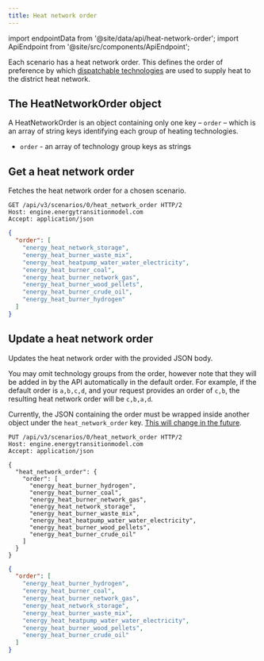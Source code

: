 ```yaml
---
title: Heat network order
---
```


import endpointData from '@site/data/api/heat-network-order';
import ApiEndpoint from '@site/src/components/ApiEndpoint';

Each scenario has a heat network order. This defines the order of preference by which [dispatchable technologies](../main/heat-networks.md#dispatchable) are used to supply heat to the district heat network.

## The HeatNetworkOrder object

A HeatNetworkOrder is an object containing only one key – `order` – which is an array of string keys identifying each group of heating technologies.

* `order` - an array of technology group keys as strings

## Get a heat network order

Fetches the heat network order for a chosen scenario.

<ApiEndpoint data={endpointData.show} />

```http title="Example request"
GET /api/v3/scenarios/0/heat_network_order HTTP/2
Host: engine.energytransitionmodel.com
Accept: application/json
```

```json title="Example response"
{
  "order": [
    "energy_heat_network_storage",
    "energy_heat_burner_waste_mix",
    "energy_heat_heatpump_water_water_electricity",
    "energy_heat_burner_coal",
    "energy_heat_burner_network_gas",
    "energy_heat_burner_wood_pellets",
    "energy_heat_burner_crude_oil",
    "energy_heat_burner_hydrogen"
  ]
}
```

## Update a heat network order

Updates the heat network order with the provided JSON body.

You may omit technology groups from the order, however note that they will be added in by the API automatically in the default order. For example, if the default order is `a,b,c,d`, and your request provides an order of `c,b`, the resulting heat network order will be `c,b,a,d`.

Currently, the JSON containing the order must be wrapped inside another object under the `heat_network_order` key. [This will change in the future](https://github.com/quintel/etengine/issues/1109).

<ApiEndpoint data={endpointData.update} />

```http title="Example request"
PUT /api/v3/scenarios/0/heat_network_order HTTP/2
Host: engine.energytransitionmodel.com
Accept: application/json

{
  "heat_network_order": {
    "order": [
      "energy_heat_burner_hydrogen",
      "energy_heat_burner_coal",
      "energy_heat_burner_network_gas",
      "energy_heat_network_storage",
      "energy_heat_burner_waste_mix",
      "energy_heat_heatpump_water_water_electricity",
      "energy_heat_burner_wood_pellets",
      "energy_heat_burner_crude_oil"
    ]
  }
}
```

```json title="Example response"
{
  "order": [
    "energy_heat_burner_hydrogen",
    "energy_heat_burner_coal",
    "energy_heat_burner_network_gas",
    "energy_heat_network_storage",
    "energy_heat_burner_waste_mix",
    "energy_heat_heatpump_water_water_electricity",
    "energy_heat_burner_wood_pellets",
    "energy_heat_burner_crude_oil"
  ]
}
```
